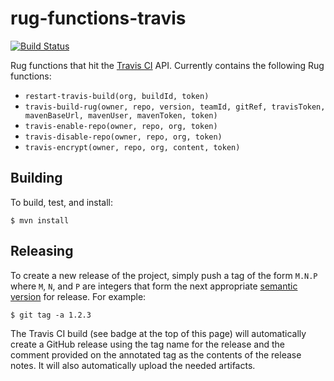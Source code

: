 # rug-functions-travis

[![Build Status](https://travis-ci.org/atomist-rugs/rug-functions-travis.svg?branch=master)](https://travis-ci.org/atomist-rugs/rug-functions-travis)

Rug functions that hit the [Travis CI][travis-ci] API.  Currently
contains the following Rug functions:

-   `restart-travis-build(org, buildId, token)`
-   `travis-build-rug(owner, repo, version, teamId, gitRef, travisToken, mavenBaseUrl, mavenUser, mavenToken, token)`
-   `travis-enable-repo(owner, repo, org, token)`
-   `travis-disable-repo(owner, repo, org, token)`
-   `travis-encrypt(owner, repo, org, content, token)`

[travis-ci]: https://travis-ci.org/

## Building

To build, test, and install:

```
$ mvn install
```

## Releasing

To create a new release of the project, simply push a tag of the form
`M.N.P` where `M`, `N`, and `P` are integers that form the next
appropriate [semantic version][semver] for release.  For example:

[semver]: http://semver.org

```
$ git tag -a 1.2.3
```

The Travis CI build (see badge at the top of this page) will
automatically create a GitHub release using the tag name for the
release and the comment provided on the annotated tag as the contents
of the release notes.  It will also automatically upload the needed
artifacts.

